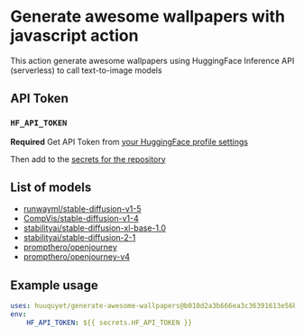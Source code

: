 # Generate awesome wallpapers with javascript action

This action generate awesome wallpapers using HuggingFace Inference API (serverless) to call text-to-image models

## API Token

### `HF_API_TOKEN`

**Required** Get API Token from [your HuggingFace profile settings](https://huggingface.co/settings/tokens)

Then add to the [secrets for the repository](https://docs.github.com/en/actions/security-guides/using-secrets-in-github-actions#creating-secrets-for-a-repository)

## List of models

- [runwayml/stable-diffusion-v1-5](https://hf.co/runwayml/stable-diffusion-v1-5)
- [CompVis/stable-diffusion-v1-4](https://hf.co/CompVis/stable-diffusion-v1-4)
- [stabilityai/stable-diffusion-xl-base-1.0](https://hf.co/stabilityai/stable-diffusion-xl-base-1.0)
- [stabilityai/stable-diffusion-2-1](https://hf.co/stabilityai/stable-diffusion-2-1)
- [prompthero/openjourney](https://hf.co/prompthero/openjourney)
- [prompthero/openjourney-v4](https://hf.co/prompthero/openjourney-v4)

## Example usage

```yaml
uses: huuquyet/generate-awesome-wallpapers@b010d2a3b666ea3c36391613e56bb019fcec258d
env: 
    HF_API_TOKEN: ${{ secrets.HF_API_TOKEN }}
```
